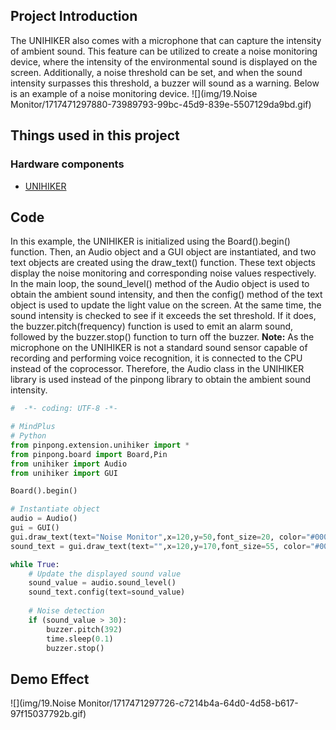 ## Project Introduction
The UNIHIKER also comes with a microphone that can capture the intensity of ambient sound. This feature can be utilized to create a noise monitoring device, where the intensity of the environmental sound is displayed on the screen. Additionally, a noise threshold can be set, and when the sound intensity surpasses this threshold, a buzzer will sound as a warning. Below is an example of a noise monitoring device.
![](img/19.Noise Monitor/1717471297880-73989793-99bc-45d9-839e-5507129da9bd.gif)
## Things used in this project
### Hardware components

- [UNIHIKER](https://www.dfrobot.com/product-2691.html)
## Code
In this example, the UNIHIKER is initialized using the Board().begin() function. Then, an Audio object and a GUI object are instantiated, and two text objects are created using the draw_text() function. These text objects display the noise monitoring and corresponding noise values respectively. In the main loop, the sound_level() method of the Audio object is used to obtain the ambient sound intensity, and then the config() method of the text object is used to update the light value on the screen. At the same time, the sound intensity is checked to see if it exceeds the set threshold. If it does, the buzzer.pitch(frequency) function is used to emit an alarm sound, followed by the buzzer.stop() function to turn off the buzzer.
**Note:** As the microphone on the UNIHIKER is not a standard sound sensor capable of recording and performing voice recognition, it is connected to the CPU instead of the coprocessor. Therefore, the Audio class in the UNIHIKER library is used instead of the pinpong library to obtain the ambient sound intensity.
```python
#  -*- coding: UTF-8 -*-

# MindPlus
# Python
from pinpong.extension.unihiker import *
from pinpong.board import Board,Pin
from unihiker import Audio
from unihiker import GUI

Board().begin()

# Instantiate object
audio = Audio()
gui = GUI()
gui.draw_text(text="Noise Monitor",x=120,y=50,font_size=20, color="#0000FF", origin="center")
sound_text = gui.draw_text(text="",x=120,y=170,font_size=55, color="#0000FF", origin="center")

while True:
    # Update the displayed sound value
    sound_value = audio.sound_level()
    sound_text.config(text=sound_value)
    
    # Noise detection
    if (sound_value > 30):
        buzzer.pitch(392)
        time.sleep(0.1)
        buzzer.stop()
```
## Demo Effect
![](img/19.Noise Monitor/1717471297726-c7214b4a-64d0-4d58-b617-97f15037792b.gif)

